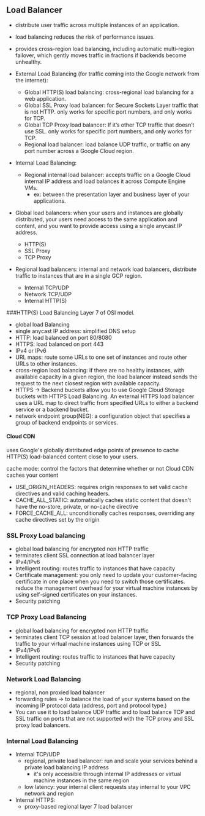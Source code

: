 ## Load Balancer

- distribute user traffic across multiple instances of an application.
- load balancing reduces the risk of performance issues.
- provides cross-region load balancing, including automatic multi-region failover, which gently moves traffic in fractions if backends become unhealthy.

- External Load Balancing (for traffic coming into the Google network from the internet):
  - Global HTTP(S) load balancing: cross-regional load balancing for a web application.
  - Global SSL Proxy load balancer: for Secure Sockets Layer traffic that is not HTTP. only works for specific port numbers, and only works for TCP.
  - Global TCP Proxy load balancer: If it’s other TCP traffic that doesn’t use SSL. only works for specific port numbers, and only works for TCP.
  - Regional load balancer: load balance UDP traffic, or traffic on any port number across a Google Cloud region.
- Internal Load Balancing:
  - Regional internal load balancer: accepts traffic on a Google Cloud internal IP address and load balances it across Compute Engine VMs.
    - ex: between the presentation layer and business layer of your applications.

- Global load balancers: when your users and instances are globally distributed, your users need access to the same application and content, and you want to provide access using a single anycast IP address.
  - HTTP(S)
  - SSL Proxy
  - TCP Proxy
- Regional load balancers: internal and network load balancers, distribute traffic to instances that are in a single GCP region.
  - Internal TCP/UDP
  - Network TCP/UDP
  - Internal HTTP(S)

###HTTP(S) Load Balancing
Layer 7 of OSI model.
- global load Balancing
- single anycast IP address: simplified DNS setup
- HTTP: load balanced on port 80/8080
- HTTPS: load balanced on port 443
- IPv4 or IPv6
- URL maps: route some URLs to one set of instances and route other URLs to other instances.
- cross-region load balancing: if there are no healthy instances, with available capacity in a given region, the load balancer instead sends the request to the next closest region with available capacity.
- HTTPS -> Backend buckets allow you to use Google Cloud Storage buckets with HTTPS Load Balancing. An external HTTPS load balancer uses a URL map to direct traffic from specified URLs to either a backend service or a backend bucket.
- network endpoint group(NEG): a configuration object that specifies a group of backend endpoints or services.

#### Cloud CDN
uses Google's globally distributed edge points of presence to cache HTTP(S) load-balanced content close to your users.

cache mode: control the factors that determine whether or not Cloud CDN caches your content
- USE_ORIGIN_HEADERS: requires origin responses to set valid cache directives and valid caching headers.
- CACHE_ALL_STATIC: automatically caches static content that doesn't have the no-store, private, or no-cache directive
- FORCE_CACHE_ALL: unconditionally caches responses, overriding any cache directives set by the origin

### SSL Proxy Load balancing
- global load balancing for encrypted non HTTP traffic
- terminates client SSL connection at load balancer layer
- IPv4/IPv6
- Intelligent routing: routes traffic to instances that have capacity
- Certificate management: you only need to update your customer-facing certificate in one place when you need to switch those certificates. reduce the management overhead for your virtual machine instances by using self-signed certificates on your instances.
- Security patching

### TCP Proxy Load Balancing
- global load balancing for encrypted non HTTP traffic
- terminates client TCP session at load balancer layer, then forwards the traffic to your virtual machine instances using TCP or SSL
- IPv4/IPv6
- Intelligent routing: routes traffic to instances that have capacity
- Security patching

### Network Load Balancing
- regional, non proxied load balancer
- forwarding rules -> to balance the load of your systems based on the incoming IP protocol data (address, port and protocol type.)
- You can use it to load balance UDP traffic and to load balance TCP and SSL traffic on ports that are not supported with the TCP proxy and SSL proxy load balancers.

### Internal Load Balancing
- Internal TCP/UDP
  - regional, private load balancer: run and scale your services behind a private load balancing IP address
    - it's only accessible through internal IP addresses or virtual machine instances in the same region
  - low latency: your internal client requests stay internal to your VPC network and region
- Internal HTTPS:
  - proxy-based regional layer 7 load balancer
